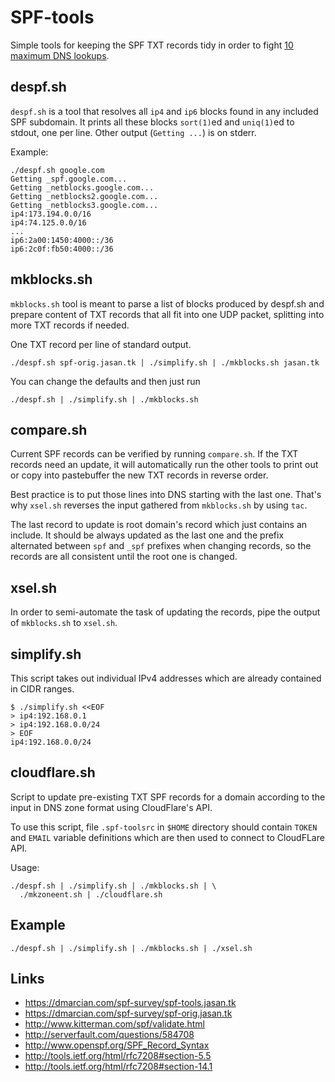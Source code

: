 # SPF-tools

Simple tools for keeping the SPF TXT records tidy in order to fight
[10 maximum DNS lookups](http://serverfault.com/questions/584708).


## despf.sh

`despf.sh` is a tool that resolves all `ip4` and `ip6` blocks
found in any included SPF subdomain. It prints all these blocks
`sort(1)`ed and `uniq(1)`ed to stdout, one per line.
Other output (`Getting ...`) is on stderr.

Example:

    ./despf.sh google.com
    Getting _spf.google.com...
    Getting _netblocks.google.com...
    Getting _netblocks2.google.com...
    Getting _netblocks3.google.com...
    ip4:173.194.0.0/16
    ip4:74.125.0.0/16
    ...
    ip6:2a00:1450:4000::/36
    ip6:2c0f:fb50:4000::/36


## mkblocks.sh

`mkblocks.sh` tool is meant to parse a list of blocks produced by
despf.sh and prepare content of TXT records that all fit into one
UDP packet, splitting into more TXT records if needed.

One TXT record per line of standard output.

    ./despf.sh spf-orig.jasan.tk | ./simplify.sh | ./mkblocks.sh jasan.tk

You can change the defaults and then just run

    ./despf.sh | ./simplify.sh | ./mkblocks.sh


## compare.sh

Current SPF records can be verified by running `compare.sh`.
If the TXT records need an update, it will automatically run
the other tools to print out or copy into pastebuffer the
new TXT records in reverse order.

Best practice is to put those lines into DNS starting with the
last one. That's why `xsel.sh` reverses the input gathered from
`mkblocks.sh` by using `tac`.

The last record to update is root domain's record which just
contains an include. It should be always updated as the last one
and the prefix alternated between `spf` and `_spf` prefixes when
changing records, so the records are all consistent until the
root one is changed.


## xsel.sh

In order to semi-automate the task of updating the records,
pipe the output of `mkblocks.sh` to `xsel.sh`.


## simplify.sh

This script takes out individual IPv4 addresses which are already
contained in CIDR ranges.

    $ ./simplify.sh <<EOF
    > ip4:192.168.0.1
    > ip4:192.168.0.0/24
    > EOF
    ip4:192.168.0.0/24


## cloudflare.sh

Script to update pre-existing TXT SPF records for a domain according
to the input in DNS zone format using CloudFlare's API.

To use this script, file `.spf-toolsrc` in `$HOME` directory should
contain `TOKEN` and `EMAIL` variable definitions which are then used
to connect to CloudFLare API.

Usage:

    ./despf.sh | ./simplify.sh | ./mkblocks.sh | \
      ./mkzoneent.sh | ./cloudflare.sh 

## Example

    ./despf.sh | ./simplify.sh | ./mkblocks.sh | ./xsel.sh


## Links

 * https://dmarcian.com/spf-survey/spf-tools.jasan.tk
 * https://dmarcian.com/spf-survey/spf-orig.jasan.tk
 * http://www.kitterman.com/spf/validate.html
 * http://serverfault.com/questions/584708
 * http://www.openspf.org/SPF_Record_Syntax
 * http://tools.ietf.org/html/rfc7208#section-5.5
 * http://tools.ietf.org/html/rfc7208#section-14.1
